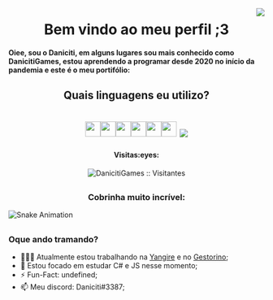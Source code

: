 
<img align="right" src="https://i.pinimg.com/originals/ac/39/93/ac3993aa683c8b166003e1a85463dafa.gif"></img>
<h1 align="center">Bem vindo ao meu perfil ;3</h1>
<h4 align="left">Oiee, sou o Daniciti, em alguns lugares sou mais conhecido como DanicitiGames, estou aprendendo a programar desde 2020 no início da pandemia e este é o meu portifólio:</h4>
<h2 align="center">Quais linguagens eu utilizo?</h2>
<h1 align="center"><img height="30" src="https://cdn.jsdelivr.net/gh/devicons/devicon/icons/html5/html5-original.svg"/><img height="30" src="https://cdn.jsdelivr.net/gh/devicons/devicon/icons/javascript/javascript-original.svg"/><img height="30" src="https://cdn.jsdelivr.net/gh/devicons/devicon/icons/php/php-plain.svg"/><img height="30" src="https://cdn.jsdelivr.net/gh/devicons/devicon/icons/python/python-plain.svg"/><img height="30" src="https://cdn.jsdelivr.net/gh/devicons/devicon/icons/csharp/csharp-original.svg"/><img height="30" src="https://cdn.jsdelivr.net/gh/devicons/devicon/icons/cplusplus/cplusplus-original.svg"/>
<img align="center" src="https://github-readme-stats.vercel.app/api/top-langs/?username=DanicitiGames&custom_title=Linguagens mais usadas:&theme=discord_old_blurple"></h1>
<h4 align="center">Visitas:eyes:</h4>
<p align="center"><img src="https://profile-counter.glitch.me/{DanicitiGames}/count.svg" alt="DanicitiGames :: Visitantes" /></p>

## 

<h3 align="center">Cobrinha muito incrível:</h3>

![Snake Animation](https://github.com/DanicitiGames/DanicitiGames/blob/output/github-contribution-grid-snake.svg)

##

### Oque ando tramando?
- 👨🏽‍💻 Atualmente estou trabalhando na [Yangire](https://yangire.xyz/) e no [Gestorino](https://github.com/DanicitiGames/gestorino);
- 🌱 Estou focado em estudar C# e JS nesse momento;
- ⚡️ Fun-Fact: undefined;
- 📫 Meu discord: Daniciti#3387;

